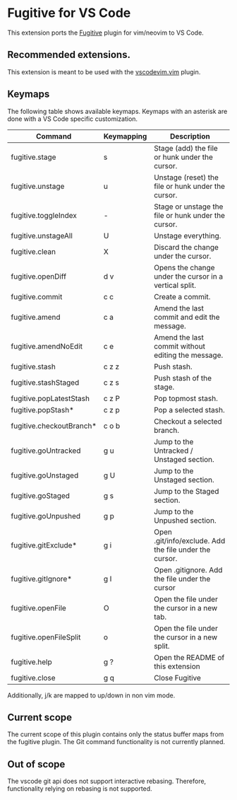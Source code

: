 # Fugitive for VS Code

This extension ports the [Fugitive](https://github.com/tpope/vim-fugitive.git) plugin for vim/neovim to VS Code.

## Recommended extensions.

This extension is meant to be used with the [vscodevim.vim](https://marketplace.visualstudio.com/items?itemName=vscodevim.vim) plugin.

## Keymaps
The following table shows available keymaps.
Keymaps with an asterisk are done with a VS Code specific customization.

| Command                  | Keymapping | Description                                            |
| ------------------------ | ---------- | ------------------------------------------------------ |
| fugitive.stage           | s          | Stage (add) the file or hunk under the cursor.         |
| fugitive.unstage         | u          | Unstage (reset) the file or hunk under the cursor.     |
| fugitive.toggleIndex     | -          | Stage or unstage the file or hunk under the cursor.    |
| fugitive.unstageAll      | U          | Unstage everything.                                    |
| fugitive.clean           | X          | Discard the change under the cursor.                   |
| fugitive.openDiff        | d v        | Opens the change under the cursor in a vertical split. |
| fugitive.commit          | c c        | Create a commit.                                       |
| fugitive.amend           | c a        | Amend the last commit and edit the message.            |
| fugitive.amendNoEdit     | c e        | Amend the last commit without editing the message.     |
| fugitive.stash           | c z z      | Push stash.                                            |
| fugitive.stashStaged     | c z s      | Push stash of the stage.                               |
| fugitive.popLatestStash  | c z P      | Pop topmost stash.                                     |
| fugitive.popStash*       | c z p      | Pop a selected stash.                                  |
| fugitive.checkoutBranch* | c o b      | Checkout a selected branch.                            |
| fugitive.goUntracked     | g u        | Jump to the Untracked / Unstaged section.              |
| fugitive.goUnstaged      | g U        | Jump to the Unstaged section.                          |
| fugitive.goStaged        | g s        | Jump to the Staged section.                            |
| fugitive.goUnpushed      | g p        | Jump to the Unpushed section.                          |
| fugitive.gitExclude*     | g i        | Open .git/info/exclude. Add the file under the cursor. |
| fugitive.gitIgnore*      | g I        | Open .gitignore. Add the file under the cursor         |
| fugitive.openFile        | O          | Open the file under the cursor in a new tab.           |
| fugitive.openFileSplit   | o          | Open the file under the cursor in a new split.         |
| fugitive.help            | g ?        | Open the README of this extension                      |
| fugitive.close           | g q        | Close Fugitive                                         |

Additionally, j/k are mapped to up/down in non vim mode.

## Current scope
The current scope of this plugin contains only the status buffer maps from the fugitive plugin.
The Git command functionality is not currently planned.

## Out of scope
The vscode git api does not support interactive rebasing.
Therefore, functionality relying on rebasing is not supported.